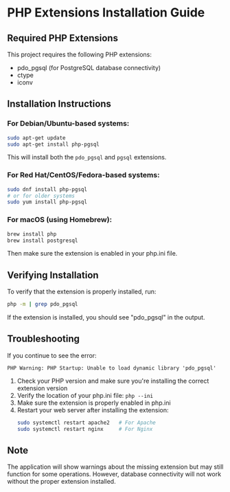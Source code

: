 # PHP Extensions Installation Guide

## Required PHP Extensions

This project requires the following PHP extensions:
- pdo_pgsql (for PostgreSQL database connectivity)
- ctype
- iconv

## Installation Instructions

### For Debian/Ubuntu-based systems:

```bash
sudo apt-get update
sudo apt-get install php-pgsql
```

This will install both the `pdo_pgsql` and `pgsql` extensions.

### For Red Hat/CentOS/Fedora-based systems:

```bash
sudo dnf install php-pgsql
# or for older systems
sudo yum install php-pgsql
```

### For macOS (using Homebrew):

```bash
brew install php
brew install postgresql
```

Then make sure the extension is enabled in your php.ini file.

## Verifying Installation

To verify that the extension is properly installed, run:

```bash
php -m | grep pdo_pgsql
```

If the extension is installed, you should see "pdo_pgsql" in the output.

## Troubleshooting

If you continue to see the error:
```
PHP Warning: PHP Startup: Unable to load dynamic library 'pdo_pgsql'
```

1. Check your PHP version and make sure you're installing the correct extension version
2. Verify the location of your php.ini file: `php --ini`
3. Make sure the extension is properly enabled in php.ini
4. Restart your web server after installing the extension:
   ```bash
   sudo systemctl restart apache2   # For Apache
   sudo systemctl restart nginx     # For Nginx
   ```

## Note

The application will show warnings about the missing extension but may still function for some operations. However, database connectivity will not work without the proper extension installed.
